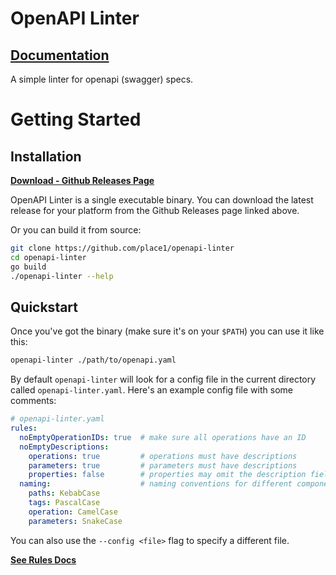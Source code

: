 # OpenAPI Linter

## [Documentation](https://place1.github.io/openapi-linter/)

A simple linter for openapi (swagger) specs.

# Getting Started

## Installation

**[Download - Github Releases Page](https://github.com/Place1/openapi-linter/releases)**

OpenAPI Linter is a single executable binary. You can download the latest release for your platform from the Github Releases page linked above.

Or you can build it from source:

```bash
git clone https://github.com/place1/openapi-linter
cd openapi-linter
go build
./openapi-linter --help
```

## Quickstart

Once you've got the binary (make sure it's on your `$PATH`) you can use it like this:

```bash
openapi-linter ./path/to/openapi.yaml
```

By default `openapi-linter` will look for a config file in the current directory called `openapi-linter.yaml`.
Here's an example config file with some comments:

```yaml
# openapi-linter.yaml
rules:
  noEmptyOperationIDs: true  # make sure all operations have an ID
  noEmptyDescriptions:
    operations: true         # operations must have descriptions
    parameters: true         # parameters must have descriptions
    properties: false        # properties may omit the description field
  naming:                    # naming conventions for different components of the spec
    paths: KebabCase
    tags: PascalCase
    operation: CamelCase
    parameters: SnakeCase
```

You can also use the `--config <file>` flag to specify a different file.

**[See Rules Docs](https://place1.github.io/openapi-linter/rules/)**
